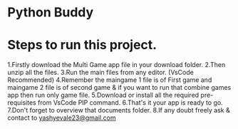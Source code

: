# Python Buddy
# Steps to run this project.
1.Firstly download the Multi Game app file in your download folder.
2.Then unzip all the files.
3.Run the main files from any editor. (VsCode Recommended)
4.Remember the maingame 1 file is of First game and maingame 2 file is of second game & if you want to run that combine games app then run only game file.
5.Download or install all the required pre-requisites from VsCode PIP command.
6.That's it your app is ready to go.
7.Don't forget to overview that documents folder.
8.If any doubt freely ask & contact to yashyevale23@gmail.com 






